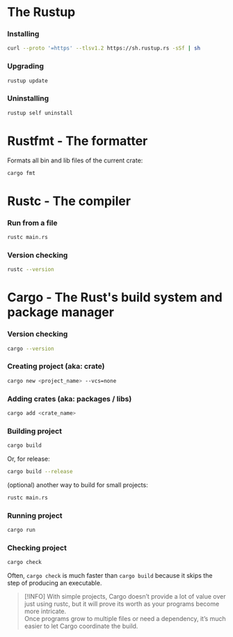 # The Rustup

### Installing
```bash
curl --proto '=https' --tlsv1.2 https://sh.rustup.rs -sSf | sh
```

### Upgrading
```bash
rustup update
```

### Uninstalling
```bash
rustup self uninstall
```

# Rustfmt - The formatter

Formats all bin and lib files of the current crate:
```bash
cargo fmt
```

# Rustc - The compiler

### Run from a file
```bash
rustc main.rs
```

### Version checking
```bash
rustc --version
```

# Cargo - The Rust's build system and package manager

### Version checking 
```bash
cargo --version
```

### Creating project (aka: crate)
```bash
cargo new <project_name> --vcs=none
```

### Adding crates (aka: packages / libs)
```bash
cargo add <crate_name>
```

### Building project
```bash
cargo build
```

Or, for release:
```bash
cargo build --release
```

(optional) another way to build for small projects:
```bash
rustc main.rs
```

### Running project
```bash
cargo run
```

### Checking project
```bash
cargo check
```
Often, `cargo check` is much faster than `cargo build` because it skips the step of producing an executable.

> [!INFO]
> With simple projects, Cargo doesn’t provide a lot of value over just using rustc, 
> but it will prove its worth as your programs become more intricate.\
> Once programs grow to multiple files or need a dependency, 
> it’s much easier to let Cargo coordinate the build.


